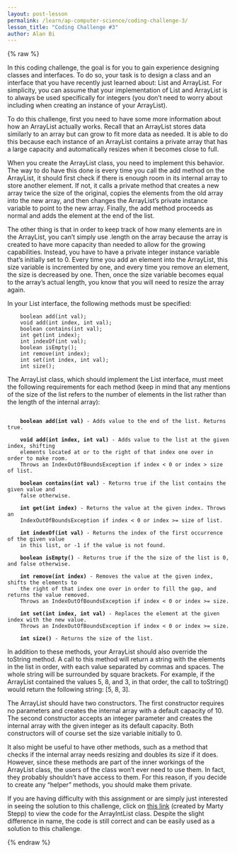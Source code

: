 ```yaml
---
layout: post-lesson
permalink: /learn/ap-computer-science/coding-challenge-3/
lesson_title: "Coding Challenge #3"
author: Alan Bi
---
```



<script src="/questions.js"></script>

{% raw %}

In this coding challenge, the goal is for you to gain experience designing classes and interfaces. To do so, your task is to design a class and an interface that you have recently just learned about: List and ArrayList. For simplicity, you can assume that your implementation of List and ArrayList is to always be used specifically for integers (you don’t need to worry about including <Integer> when creating an instance of your ArrayList). 

To do this challenge, first you need to have some more information about how an ArrayList actually works. Recall that an ArrayList stores data similarly to an array but can grow to fit more data as needed. It is able to do this because each instance of an ArrayList contains a private array that has a large capacity and automatically resizes when it becomes close to full. 

When you create the ArrayList class, you need to implement this behavior. The way to do have this done is every time you call the add method on the ArrayList, it should first check if there is enough room in its internal array to store another element. If not, it calls a private method that creates a new array twice the size of the original, copies the elements from the old array into the new array, and then changes the ArrayList’s private instance variable to point to the new array. Finally, the add method proceeds as normal and adds the element at the end of the list. 

The other thing is that in order to keep track of how many elements are in the ArrayList, you can’t simply use .length on the array because the array is created to have more capacity than needed to allow for the growing capabilities. Instead, you have to have a private integer instance variable that’s initially set to 0. Every time you add an element into the ArrayList, this size variable is incremented by one, and every time you remove an element, the size is decreased by one. Then, once the size variable becomes equal to the array’s actual length, you know that you will need to resize the array again.

In your List interface, the following methods must be specified: 

        boolean add(int val);
        void add(int index, int val);
        boolean contains(int val);
        int get(int index);
        int indexOf(int val);
        boolean isEmpty();
        int remove(int index);
        int set(int index, int val);
        int size();

The ArrayList class, which should implement the List interface, must meet the following requirements for each method (keep in mind that any mentions of the size of the list refers to the number of elements in the list rather than the length of the internal array):

<pre><code>
    <b>boolean add(int val)</b> - Adds value to the end of the list. Returns true. 

    <b>void add(int index, int val)</b> - Adds value to the list at the given index, shifting 
    elements located at or to the right of that index one over in order to make room. 
    Throws an IndexOutOfBoundsException if index < 0 or index > size of list. 

    <b>boolean contains(int val)</b> - Returns true if the list contains the given value and 
    false otherwise. 

    <b>int get(int index)</b> - Returns the value at the given index. Throws an 
    IndexOutOfBoundsException if index < 0 or index >= size of list. 

    <b>int indexOf(int val)</b> - Returns the index of the first occurrence of the given value 
    in this list, or -1 if the value is not found. 

    <b>boolean isEmpty()</b> - Returns true if the the size of the list is 0, and false otherwise. 

    <b>int remove(int index)</b> - Removes the value at the given index, shifts the elements to 
    the right of that index one over in order to fill the gap, and returns the value removed. 
    Throws an IndexOutOfBoundsException if index < 0 or index >= size. 

    <b>int set(int index, int val)</b> - Replaces the element at the given index with the new value. 
    Throws an IndexOutOfBoundsException if index < 0 or index >= size. 

    <b>int size()</b> - Returns the size of the list. 
</code></pre>

In addition to these methods, your ArrayList should also override the toString method. A call to this method will return a string with the elements in the list in order, with each value separated by commas and spaces. The whole string will be surrounded by square brackets. For example, if the ArrayList contained the values 5, 8, and 3, in that order, the call to toString() would return the following string: [5, 8, 3]. 

The ArrayList should have two constructors. The first constructor requires no parameters and creates the internal array with a default capacity of 10. The second constructor accepts an integer parameter and creates the internal array with the given integer as its default capacity. Both constructors will of course set the size variable initially to 0. 

It also might be useful to have other methods, such as a method that checks if the internal array needs resizing and doubles its size if it does. However, since these methods are part of the inner workings of the ArrayList class, the users of the class won’t ever need to use them. In fact, they probably shouldn’t have access to them. For this reason, if you decide to create any “helper” methods, you should make them private. 

If you are having difficulty with this assignment or are simply just interested in seeing the solution to this challenge, click on [this link](https://courses.cs.washington.edu/courses/cse143/11wi/lectures/01-14/programs/ArrayIntList.java) (created by Marty Stepp) to view the code for the ArrayIntList class. Despite the slight difference in name, the code is still correct and can be easily used as a solution to this challenge. 


{% endraw %}

